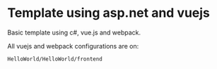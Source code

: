 # Template using asp.net and vuejs

Basic template using c#, vue.js and webpack.

All vuejs and webpack configurations are on:
```
HelloWorld/HelloWorld/frontend
```

